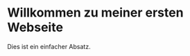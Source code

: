 <!DOCTYPE html>
<html lang="de">
<head>
    <meta charset="UTF-8">
    <title>Meine erste Webseite</title>
</head>
<body>
    <h1>Willkommen zu meiner ersten Webseite</h1>
    <p>Dies ist ein einfacher Absatz.</p>
</body>
</html>
